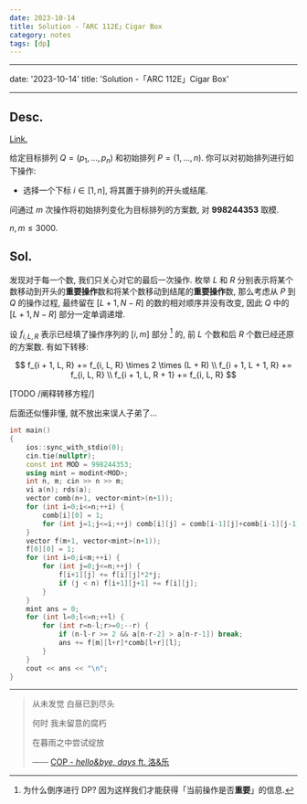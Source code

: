 ```yaml
---
date: 2023-10-14
title: Solution -「ARC 112E」Cigar Box
category: notes
tags: [dp]
---
```


---
date: '2023-10-14'
title: 'Solution -「ARC 112E」Cigar Box'

---

## Desc.

[Link.](https://atcoder.jp/contests/arc112/tasks/arc112_e)

给定目标排列 $Q = (p_1, \dots, p_n)$ 和初始排列 $P = (1, \dots, n)$. 你可以对初始排列进行如下操作:

- 选择一个下标 $i \in [1, n]$, 将其置于排列的开头或结尾.

问通过 $m$ 次操作将初始排列变化为目标排列的方案数, 对 $\textbf{998244353}$ 取模.

$n, m \leqslant 3000$.

## Sol.

发现对于每一个数, 我们只关心对它的最后一次操作. 枚举 $L$ 和 $R$ 分别表示将某个数移动到开头的**重要操作**数和将某个数移动到结尾的**重要操作**数, 那么考虑从 $P$ 到 $Q$ 的操作过程, 最终留在 $[L+1, N-R]$ 的数的相对顺序并没有改变, 因此 $Q$ 中的 $[L+1, N-R]$ 部分一定单调递增.

设 $f_{i, L, R}$ 表示已经填了操作序列的 $[i, m]$ 部分 [^1] 的, 前 $L$ 个数和后 $R$ 个数已经还原的方案数. 有如下转移:

$$
f_{i + 1, L, R} += f_{i, L, R} \times 2 \times (L + R) \\
f_{i + 1, L + 1, R} += f_{i, L, R} \\
f_{i + 1, L, R + 1} += f_{i, L, R}
$$

[TODO /阐释转移方程/]

后面还似懂非懂, 就不放出来误人子弟了...

[^1]: 为什么倒序进行 DP? 因为这样我们才能获得「当前操作是否**重要**」的信息.

```cpp
int main()
{
    ios::sync_with_stdio(0);
    cin.tie(nullptr);
    const int MOD = 998244353;
    using mint = modint<MOD>;
    int n, m; cin >> n >> m;
    vi a(n); rds(a);
    vector comb(n+1, vector<mint>(n+1));
    for (int i=0;i<=n;++i) {
        comb[i][0] = 1;
        for (int j=1;j<=i;++j) comb[i][j] = comb[i-1][j]+comb[i-1][j-1];
    }
    vector f(m+1, vector<mint>(n+1));
    f[0][0] = 1;
    for (int i=0;i<m;++i) {
        for (int j=0;j<=n;++j) {
            f[i+1][j] += f[i][j]*2*j;
            if (j < n) f[i+1][j+1] += f[i][j];
        }
    }
    mint ans = 0;
    for (int l=0;l<=n;++l) {
        for (int r=n-l;r>=0;--r) {
            if (n-l-r >= 2 && a[n-r-2] > a[n-r-1]) break;
            ans += f[m][l+r]*comb[l+r][l];
        }
    }
    cout << ans << "\n";
}
```

---

> 从未发觉 白昼已到尽头
> 
> 何时 我未留意的腐朽
> 
> 在暮雨之中尝试绽放
>
> —— [COP - *hello&bye, days* ft. 洛&乐](https://vocadb.net/S/109308)
    